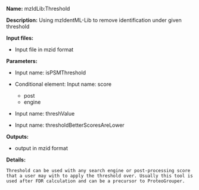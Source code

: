 **Name:** mzIdLib:Threshold

**Description:**
Using mzIdentML-Lib to remove identification under given threshold

**Input files:**
* Input file in mzid format

**Parameters:**
* Input name: isPSMThreshold
* Conditional element: Input name: score
  * post
  * engine

* Input name: threshValue
* Input name: thresholdBetterScoresAreLower

**Outputs:**
* output in mzid format

**Details:**

	Threshold can be used with any search engine or post-processing score that a user may with to apply the threshold over. Usually this tool is used after FDR calculation and can be a precursor to ProteoGrouper.
	
